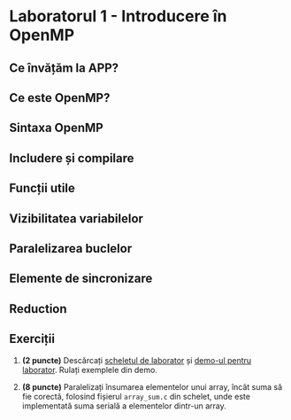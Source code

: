 # Laboratorul 1 - Introducere în OpenMP

## Ce învățăm la APP?

## Ce este OpenMP?

## Sintaxa OpenMP

## Includere și compilare

## Funcții utile

## Vizibilitatea variabilelor

## Paralelizarea buclelor

## Elemente de sincronizare

## Reduction

## Exerciții
1) **(2 puncte)** Descărcați [scheletul de laborator](https://github.com/florinrm/app-laborator/tree/main/lab1/skel) și [demo-ul pentru laborator](https://github.com/florinrm/app-laborator/tree/main/lab1/demo). Rulați exemplele din demo.
 
2) **(8 puncte)** Paralelizați însumarea elementelor unui array, încât suma să fie corectă, folosind fișierul `array_sum.c` din schelet, unde este implementată suma serială a elementelor dintr-un array.
